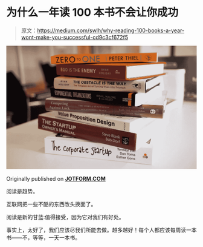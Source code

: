 # 为什么一年读 100 本书不会让你成功

> 原文：<https://medium.com/swlh/why-reading-100-books-a-year-wont-make-you-successful-cd9c3cf672f5>

![](img/812d9687a9f04ca1fbff359cfed7d618.png)

Originally published on [**JOTFORM.COM**](http://jotform.com)

阅读是趋势。

互联网把一些不酷的东西改头换面了。

阅读是新的甘蓝:值得接受，因为它对我们有好处。

事实上，太好了，我们应该尽我们所能去做。越多越好！每个人都应该每周读一本书——不，等等，一天一本书。